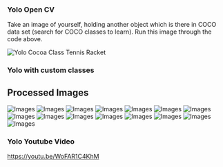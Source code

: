 ### Yolo Open CV 

Take an image of yourself, holding another object which is there in COCO data set (search for COCO classes to learn). 
Run this image through the code above. 

![Yolo Cocoa Class Tennis Racket](/images/Yolo_Output_TennisRacket.PNG)


### Yolo with custom classes
## Processed Images



![Images](/images/001.jpg)
![Images](/images/002.jpg)
![Images](/images/8c7a9c70.jpg)
![Images](/images/Boot.jpg)
![Images](/images/Hardhat.jpg)
![Images](/images/Hardhat2.jpg)
![Images](/images/image-066.png)
![Images](/images/image-174.png)
![Images](/images/image-350.png)
![Images](/images/image-361.png)
![Images](/images/image-401.png)
![Images](/images/image-535.png)
![Images](/images/image-546.png)
![Images](/images/Mask1.jpg)
![Images](/images/Vest.jpg)


### Yolo Youtube Video


https://youtu.be/WoFAR1C4KhM
